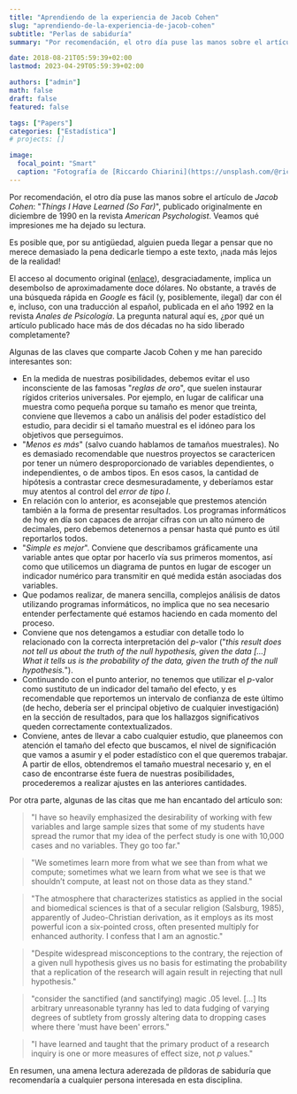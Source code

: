```yaml
---
title: "Aprendiendo de la experiencia de Jacob Cohen"
slug: "aprendiendo-de-la-experiencia-de-jacob-cohen"
subtitle: "Perlas de sabiduría"
summary: "Por recomendación, el otro día puse las manos sobre el artículo de Jacob Cohen: 'Things I Have Learned (So Far)', publicado originalmente en diciembre de 1990 en la revista American Psychologist."

date: 2018-08-21T05:59:39+02:00
lastmod: 2023-04-29T05:59:39+02:00

authors: ["admin"]
math: false
draft: false
featured: false

tags: ["Papers"]
categories: ["Estadística"]
# projects: []

image:
  focal_point: "Smart"
  caption: "Fotografía de [Riccardo Chiarini](https://unsplash.com/@riccardoch), disponible en [Unsplash](https://unsplash.com/photos/p7huyfLrdzc)."
---
```


Por recomendación, el otro día puse las manos sobre el artículo de *Jacob Cohen*: "*Things I Have Learned (So Far)*", publicado originalmente en diciembre de 1990 en la revista *American Psychologist*. Veamos qué impresiones me ha dejado su lectura.

Es posible que, por su antigüedad, alguien pueda llegar a pensar que no merece demasiado la pena dedicarle tiempo a este texto, ¡nada más lejos de la realidad!

El acceso al documento original ([enlace](http://psycnet.apa.org/psycinfo/1991-11596-001)), desgraciadamente, implica un desembolso de aproximadamente doce dólares. No obstante, a través de una búsqueda rápida en *Google* es fácil (y, posiblemente, ilegal) dar con él e, incluso, con una traducción al español, publicada en el año 1992 en la revista *Anales de Psicología*. La pregunta natural aquí es, ¿por qué un artículo publicado hace más de dos décadas no ha sido liberado completamente?

Algunas de las claves que comparte Jacob Cohen y me han parecido interesantes son:

- En la medida de nuestras posibilidades, debemos evitar el uso inconsciente de las famosas "*reglas de oro*", que suelen instaurar rígidos criterios universales. Por ejemplo, en lugar de calificar una muestra como pequeña porque su tamaño es menor que treinta, conviene que llevemos a cabo un análisis del poder estadístico del estudio, para decidir si el tamaño muestral es el idóneo para los objetivos que perseguimos.
- "*Menos es más*" (salvo cuando hablamos de tamaños muestrales). No es demasiado recomendable que nuestros proyectos se caractericen por tener un número desproporcionado de variables dependientes, o independientes, o de ambos tipos. En esos casos, la cantidad de hipótesis a contrastar crece desmesuradamente, y deberíamos estar muy atentos al control del *error de tipo I*.
- En relación con lo anterior, es aconsejable que prestemos atención también a la forma de presentar resultados. Los programas informáticos de hoy en día son capaces de arrojar cifras con un alto número de decimales, pero debemos detenernos a pensar hasta qué punto es útil reportarlos todos.
- "*Simple es mejor*". Conviene que describamos gráficamente una variable antes que optar por hacerlo vía sus primeros momentos, así como que utilicemos un diagrama de puntos en lugar de escoger un indicador numérico para transmitir en qué medida están asociadas dos variables.
- Que podamos realizar, de manera sencilla, complejos análisis de datos utilizando programas informáticos, no implica que no sea necesario entender perfectamente qué estamos haciendo en cada momento del proceso.
- Conviene que nos detengamos a estudiar con detalle todo lo relacionado con la correcta interpretación del *p*-valor ("*this result does not tell us about the truth of the null hypothesis, given the data […] What it tells us is the probability of the data, given the truth of the null hypothesis.*").
- Continuando con el punto anterior, no tenemos que utilizar el *p*-valor como sustituto de un indicador del tamaño del efecto, y es recomendable que reportemos un intervalo de confianza de este último (de hecho, debería ser el principal objetivo de cualquier investigación) en la sección de resultados, para que los hallazgos significativos queden correctamente contextualizados.
- Conviene, antes de llevar a cabo cualquier estudio, que planeemos con atención el tamaño del efecto que buscamos, el nivel de significación que vamos a asumir y el poder estadístico con el que queremos trabajar. A partir de ellos, obtendremos el tamaño muestral necesario y, en el caso de encontrarse éste fuera de nuestras posibilidades, procederemos a realizar ajustes en las anteriores cantidades.

Por otra parte, algunas de las citas que me han encantado del artículo son:

> "I have so heavily emphasized the desirability of working with few variables and large sample sizes that some of my students have spread the rumor that my idea of the perfect study is one with 10,000 cases and no variables. They go too far."

> "We sometimes learn more from what we see than from what we compute; sometimes what we learn from what we see is that we shouldn’t compute, at least not on those data as they stand."

> "The atmosphere that characterizes statistics as applied in the social and biomedical sciences is that of a secular religion (Salsburg, 1985), apparently of Judeo-Christian derivation, as it employs as its most powerful icon a six-pointed cross, often presented multiply for enhanced authority. I confess that I am an agnostic."

> "Despite widespread misconceptions to the contrary, the rejection of a given null hypothesis gives us no basis for estimating the probability that a replication of the research will again result in rejecting that null hypothesis."

> "consider the sanctified (and sanctifying) magic .05 level. […] Its arbitrary unreasonable tyranny has led to data fudging of varying degrees of subtlety from grossly altering data to dropping cases where there 'must have been' errors."

> "I have learned and taught that the primary product of a research inquiry is one or more measures of effect size, not *p* values."

En resumen, una amena lectura aderezada de píldoras de sabiduría que recomendaría a cualquier persona interesada en esta disciplina.
